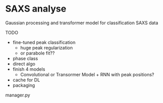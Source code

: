 # SAXS analyse

Gaussian processing and transformer model for classification SAXS data 

TODO

- fine-tuned peak classification
    - huge peak regularization
    - or parabole fit??
- phase class
- direct algo
- finish 4 models 
    - Convolutional or Transormer Model + RNN with peak positions?
- cache for DL
- packaging

manager.py
